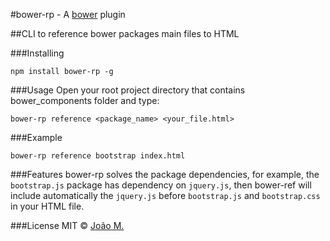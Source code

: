 #bower-rp - A [bower](https://github.com/bower/bower) plugin

##CLI to reference bower packages main files to HTML

###Installing
```
npm install bower-rp -g
```

###Usage
Open your root project directory that contains bower_components folder and type:
```
bower-rp reference <package_name> <your_file.html>
```

###Example
```
bower-rp reference bootstrap index.html
```

###Features
bower-rp solves the package dependencies, for example, the `bootstrap.js` package has dependency on `jquery.js`, then bower-ref will include automatically the `jquery.js` before `bootstrap.js` and `bootstrap.css` in your HTML file.

###License
MIT © [João M.](https://twitter.com/joaom182)
